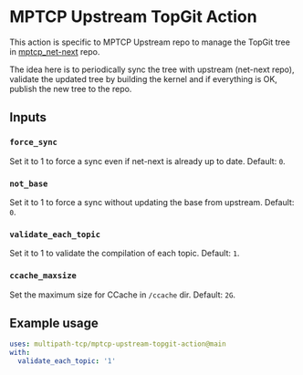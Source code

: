 # MPTCP Upstream TopGit Action

This action is specific to MPTCP Upstream repo to manage the TopGit tree in
[mptcp_net-next](https://github.com/multipath-tcp/mptcp_net-next) repo.

The idea here is to periodically sync the tree with upstream (net-next repo),
validate the updated tree by building the kernel and if everything is OK,
publish the new tree to the repo.

## Inputs

### `force_sync`

Set it to 1 to force a sync even if net-next is already up to date. Default:
`0`.

### `not_base`

Set it to 1 to force a sync without updating the base from upstream. Default:
`0`.

### `validate_each_topic`

Set it to 1 to validate the compilation of each topic. Default: `1`.

### `ccache_maxsize`

Set the maximum size for CCache in `/ccache` dir. Default: `2G`.

## Example usage

```yaml
uses: multipath-tcp/mptcp-upstream-topgit-action@main
with:
  validate_each_topic: '1'
```
